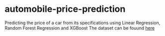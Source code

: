 # automobile-price-prediction
Predicting the price of a car from its specifications using Linear Regression, Random Forest Regression and XGBoost
The dataset can be fouund [here](https://archive.ics.uci.edu/ml/datasets/Automobile)
